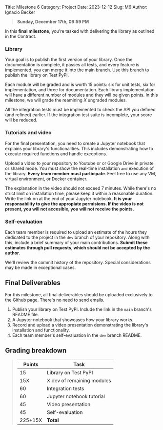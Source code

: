 Title:  Milestone 6
Category: Project
Date: 2023-12-12
Slug: M6
Author: Ignacio Becker

>  **Sunday, December 17th, 09:59 PM**


In this **final milestone**, you're tasked with delivering the library as outlined in the Contract.

### Library

Your goal is to publish the first version of your library. Once the documentation is complete, it passes all tests, and every feature is implemented, you can merge it into the main branch. Use this branch to publish the library on Test PyPI.

Each module will be graded and is worth 15 points: six for unit tests, six for implementation, and three for documentation. Each library implementation will have a different number of modules and they will be given points. In this milestone, we will grade the reamining *X* ungraded modules.

All the integration tests must be implemented to check the API you defined (and refined) earlier. If the integration test suite is incomplete, your score will be reduced.

### Tutorials and video

For the final presentation, you need to create a Jupyter notebook that explains your library's functionalities. This includes demonstrating how to execute required functions and handle exceptions.

Upload a video to your repository to Youtube or or Google Drive in private or shared mode. You must show the real-time installation `and` execution of the library. **Every team member must participate**. Feel free to use any VM, virtual environment, or Docker container.

The explanation in the video should not exceed 7 minutes. While there's no strict limit on installation time, please keep it within a reasonable duration. Write the link on at the end of your Jupyter notebook. **It is your responsability to give the appropiate permisions. If the video is not present, you will not accesible, you will not receive the points.**


### Self-evaluation
Each team member is required to upload an estimate of the hours they dedicated to the project in the `dev` branch of your repository. Along with this, include a brief summary of your main contributions. **Submit these estimates through pull requests, which should not be accepted by the author**.

We'll review the commit history of the repository. Special considerations may be made in exceptional cases.

## Final Deliverables
For this milestone, all final deliverables should be uploaded exclusively to the Github page. There's no need to send emails.

1. Publish your library on Test PyPI. Include the link in the `main` branch's README file.
2. A Jupyter notebook that showcases how your library works.
3. Record and upload a video presentation demonstrating the library's installation and functionality.
4. Each team member's self-evaluation in the `dev` branch README.


## Grading breakdown

> | **Points** | **Task**                        |
> |------------|---------------------------------|
> | 15         | Library on Test PyPI            |
> | 15X        | X dev of remaining modules      |
> | 60         | Integration tests               |
> | 60         | Jupyter notebook tutorial       |
> | 45         | Video presentation              |
> | 45         | Self-evaluation                 |
> | 225+15X    | **Total**                       |

